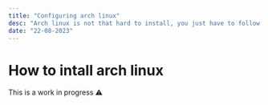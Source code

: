 ```yaml
---
title: "Configuring arch linux"
desc: "Arch linux is not that hard to install, you just have to follow the right steps."
date: "22-08-2023"
---
```


# How to intall arch linux

This is a work in progress ⚠
